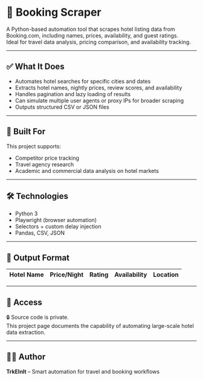 # 🏨 Booking Scraper

A Python-based automation tool that scrapes hotel listing data from Booking.com, including names, prices, availability, and guest ratings.  
Ideal for travel data analysis, pricing comparison, and availability tracking.

---

## ✅ What It Does

- Automates hotel searches for specific cities and dates
- Extracts hotel names, nightly prices, review scores, and availability
- Handles pagination and lazy loading of results
- Can simulate multiple user agents or proxy IPs for broader scraping
- Outputs structured CSV or JSON files

---

## 🧠 Built For

This project supports:
- Competitor price tracking
- Travel agency research
- Academic and commercial data analysis on hotel markets

---

## 🛠 Technologies

- Python 3
- Playwright (browser automation)
- Selectors + custom delay injection
- Pandas, CSV, JSON

---

## 📁 Output Format

| Hotel Name | Price/Night | Rating | Availability | Location |
|------------|-------------|--------|--------------|----------|

---

## 🔐 Access

🔒 Source code is private.  
This project page documents the capability of automating large-scale hotel data extraction.

---

## 🧑‍💻 Author

**TrkElnIt** – Smart automation for travel and booking workflows  

